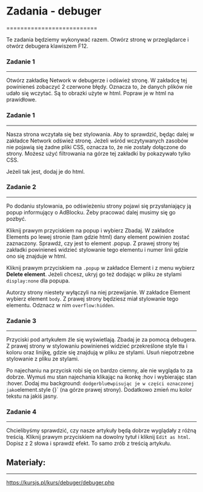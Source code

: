 # Zadania - debuger
==========================


Te zadania będziemy wykonywać razem.
Otwórz stronę w przeglądarce i otwórz debugera klawiszem F12.


### Zadanie 1
--------------------------
Otwórz zakładkę Network w debugerze i odśwież stronę. W zakładcę tej powinieneś zobaczyć 2 czerwone błędy. Oznacza to, że danych plików nie udało się wczytać. Są to obrazki użyte w html. Popraw je w html na prawidłowe.


### Zadanie 1
--------------------------
Nasza strona wczytała się bez stylowania. Aby to sprawdzić, będąc dalej w zakładce Network odśwież stronę. Jeżeli wśród wczytywanych zasobów nie pojawią się żadne pliki CSS, oznacza to, że nie zostały dołączone do strony. Możesz użyć filtrowania na górze tej zakładki by pokazywało tylko CSS.

Jeżeli tak jest, dodaj je do html.


### Zadanie 2
--------------------------
Po dodaniu stylowania, po odświeżeniu strony pojawi się przysłaniający ją popup informujący o AdBlocku. Żeby pracować dalej musimy się go pozbyć.

Kliknij prawym przyciskiem na popup i wybierz Zbadaj.
W zakładce Elements po lewej stronie (tam gdzie html) dany element powinien zostać zaznaczony. Sprawdź, czy jest to element .popup. Z prawej strony tej zakładki powinieneś widzieć stylowanie tego elementu i numer linii gdzie ono się znajduje w html.

Kliknij prawym przyciskiem na `.popup` w zakładce Element i z menu wybierz **Delete element**.
Jeżeli chcesz, ukryj go też dodając w pliku ze stylami `display:none` dla popupa.

Autorzy strony niestety wyłączyli na niej przewijanie. W zakładce Element wybierz element `body`. Z prawej strony będziesz miał stylowanie tego elementu. Odznacz w nim `overflow:hidden`.


### Zadanie 3
--------------------------
Przyciski pod artykułem źle się wyświetlają. Zbadaj je za pomocą debugera. Z prawej strony w stylowaniu powinieneś widzieć przekreślone style tła i koloru oraz linijkę, gdzie się znajdują w pliku ze stylami. Usuń niepotrzebne stylowanie z pliku ze stylami.

Po najechaniu na przycisk robi się on bardzo ciemny, ale nie wygląda to za dobrze. Wymuś mu stan najechania klikając na ikonkę :hov i wybierając stan :hover. Dodaj mu background: `dodgerblu`e` wpisując je w części oznaczonej jako `element.style {}` (na górze prawej strony). Dodatkowo zmień mu kolor tekstu na jakiś jasny.


### Zadanie 4
--------------------------
Chcielibyśmy sprawdzić, czy nasze artykuły będą dobrze wyglądały z różną treścią.
Kliknij prawym przyciskiem na dowolny tytuł i kliknij `Edit as html`. Dopisz z 2 słowa i sprawdź efekt. To samo zrób z treścią artykułu.


## Materiały:
--------------------------
https://kursjs.pl/kurs/debuger/debuger.php
